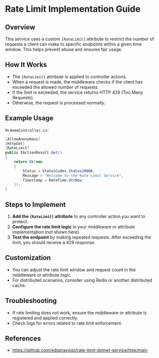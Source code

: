 # Rate Limit Implementation Guide

## Overview

This service uses a custom `[RateLimit]` attribute to restrict the number of requests a client can make to specific endpoints within a given time window. This helps prevent abuse and ensures fair usage.

## How It Works

- The `[RateLimit]` attribute is applied to controller actions.
- When a request is made, the middleware checks if the client has exceeded the allowed number of requests.
- If the limit is exceeded, the service returns HTTP 429 (Too Many Requests).
- Otherwise, the request is processed normally.

## Example Usage

In `HomeController.cs`:

```csharp
[AllowAnonymous]
[HttpGet]
[RateLimit]
public IActionResult Get()
{
    return Ok(new
    {
        Status = StatusCodes.Status200OK,
        Message = "Welcome to the Rate Limit Service",
        Timestamp = DateTime.UtcNow
    });
}
```

## Steps to Implement

1. **Add the `[RateLimit]` attribute** to any controller action you want to protect.
2. **Configure the rate limit logic** in your middleware or attribute implementation (not shown here).
3. **Test the endpoint** by making repeated requests. After exceeding the limit, you should receive a 429 response.

## Customization

- You can adjust the rate limit window and request count in the middleware or attribute logic.
- For distributed scenarios, consider using Redis or another distributed cache.

## Troubleshooting

- If rate limiting does not work, ensure the middleware or attribute is registered and applied correctly.
- Check logs for errors related to rate limit enforcement.

## References

- https://github.com/edoprayogo/rate-limit-dotnet-service/tree/main
